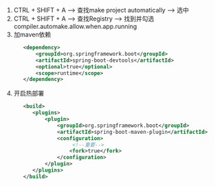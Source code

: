 1. CTRL + SHIFT + A --> 查找make project automatically --> 选中
2. CTRL + SHIFT + A --> 查找Registry --> 找到并勾选compiler.automake.allow.when.app.running
3. 加maven依赖
    ```xml
       <dependency>
           <groupId>org.springframework.boot</groupId>
           <artifactId>spring-boot-devtools</artifactId>
           <optional>true</optional>
           <scope>runtime</scope>
       </dependency>
    ```
4. 开启热部署
    ```xml
       <build>
          <plugins>
              <plugin>
                  <groupId>org.springframework.boot</groupId>
                  <artifactId>spring-boot-maven-plugin</artifactId>
                  <configuration>
                       <!--重要-->
                      <fork>true</fork>
                  </configuration>
              </plugin>
          </plugins>
       </build>
    ```
